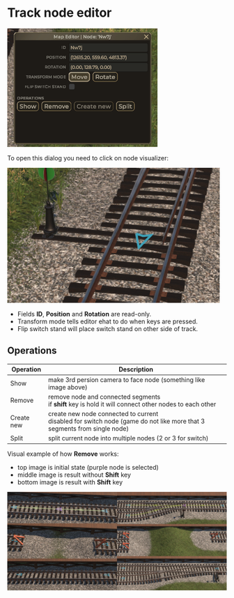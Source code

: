 # Track node editor

![Editor](Images/trackNodeEditor.png)

To open this dialog you need to click on node visualizer:

![Visualizer](Images/trackNodeVisualizer.png)

-   Fields **ID**, **Position** and **Rotation** are read-only.
-   Transform mode tells editor ehat to do when keys are pressed.
-   Flip switch stand will place switch stand on other side of track.

## Operations

| Operation  | Description                                                                                                                 |
| ---------- | --------------------------------------------------------------------------------------------------------------------------- |
| Show       | make 3rd persion camera to face node (something like image above)                                                           |
| Remove     | remove node and connected segments<br> if **shift** key is hold it will connect other nodes to each other                   |
| Create new | create new node connected to current <br> disabled for switch node (game do not like more that 3 segments from single node) |
| Split      | split current node into multiple nodes (2 or 3 for switch)                                                                  |

Visual example of how **Remove** works:

-   top image is initial state (purple node is selected)
-   middle image is result without **Shift** key
-   bottom image is result with **Shift** key

![Remove](Images/trackNodeRemove.png)
